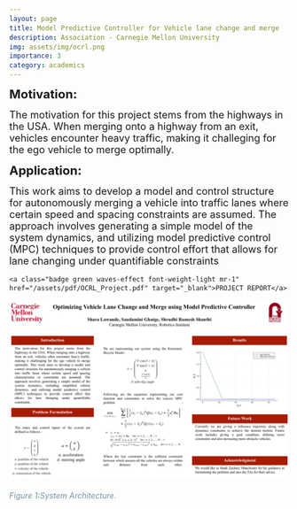 ```yaml
---
layout: page
title: Model Predictive Controller for Vehicle lane change and merge
description: Association - Carnegie Mellon University
img: assets/img/ocrl.png
importance: 3
category: academics
---
```


<b style="font-size: 22px;">Motivation:</b> 
<p style="font-size: 18px; display: inline; margin-bottom: 20px;">
The motivation for this project stems from the highways in the USA. When merging onto a highway from an exit, vehicles encounter heavy traffic, making it challeging for the ego vehicle to merge optimally.
</p>

<p>
</p>

<b style="font-size: 22px;">Application:</b> 
<p style="font-size: 18px; display: inline; margin-bottom: 20px;">
This work aims to develop a model and control structure for autonomously merging a vehicle into traffic lanes where certain speed and spacing constraints are assumed. The approach involves generating a simple model of the system dynamics, and utilizing model predictive control (MPC) techniques to provide control effort that allows for lane changing under quantifiable constraints
</p>

<div class="col p-0">

    <a class="badge green waves-effect font-weight-light mr-1" href="/assets/pdf/OCRL_Project.pdf" target="_blank">PROJECT REPORT</a>

</div>

<p>
</p>

<div class="container-fluid p-0">
  <img class="img-responsive col-12" src="/assets/img/ocrl_poster.png" alt="overview figure" />
  <h6 class="font-italic text-center" style="color: #78909c;">Figure 1:System Architecture.</h6>
</div>